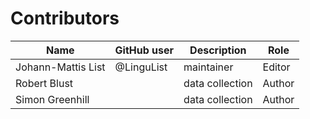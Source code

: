 # Contributors

Name | GitHub user | Description | Role
--- | --- | --- | ---
Johann-Mattis List | @LinguList | maintainer | Editor
Robert Blust | | data collection | Author
Simon Greenhill | | data collection | Author

